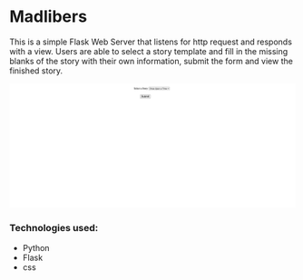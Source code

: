 # Madlibers


This is a simple Flask Web Server that listens for http request and responds with a view. Users are able to select a story template and fill in the missing blanks of the story with their own information, submit the form and view the finished story. 

![Model](madliber.png)

### Technologies used:
* Python
* Flask
* css
